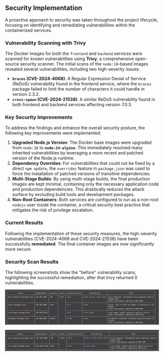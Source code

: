 ## Security Implementation

A proactive approach to security was taken throughout the project lifecycle, focusing on identifying and remediating vulnerabilities within the containerized services.

### Vulnerability Scanning with Trivy

The Docker images for both the `frontend` and `backend` services were scanned for known vulnerabilities using **Trivy**, a comprehensive open-source security scanner. The initial scans of the `node:18`-based images revealed several vulnerabilities, including two high-severity issues:

- **`braces` (CVE-2024-4068)**: A Regular Expression Denial of Service (ReDoS) vulnerability found in the frontend service, where the `braces` package failed to limit the number of characters it could handle in version 2.3.2.
- **`cross-spawn` (CVE-2024-21538)**: A similar ReDoS vulnerability found in both frontend and backend services affecting version 7.0.3.

### Key Security Improvements

To address the findings and enhance the overall security posture, the following key improvements were implemented:

1.  **Upgraded Node.js Version**: The Docker base images were upgraded from `node:18` to **`node:24-alpine`**. This immediately resolved many inherited vulnerabilities by leveraging a more recent and patched version of the Node.js runtime.
2.  **Dependency Overrides**: For vulnerabilities that could not be fixed by a direct `npm update`, the `overrides` feature in `package.json` was used to force the installation of patched versions of transitive dependencies.
3.  **Multi-Stage Builds**: By using multi-stage builds, the final production images are kept minimal, containing only the necessary application code and production dependencies. This drastically reduces the attack surface by excluding build tools and development packages.
4.  **Non-Root Containers**: Both services are configured to run as a non-root `nodejs` user inside the container, a critical security best practice that mitigates the risk of privilege escalation.

### Current Results

Following the implementation of these security measures, the high-severity vulnerabilities (CVE-2024-4068 and CVE-2024-21538) have been successfully **remediated**. The final container images are now significantly more secure.

### Security Scan Results

The following screenshots show the "before" vulnerability scans, highlighting the successful remediation, after that trivy returned 0 vulnerabilities.

![Frontend vulnerabilities](https://github.com/Goroza7/Devops-Final/blob/main/assets/Frontendvuln.png)

![Backend vulnerabilities](https://github.com/Goroza7/Devops-Final/blob/main/assets/Backendvuln.png)
